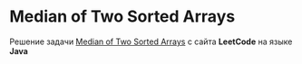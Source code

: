 # Median of Two Sorted Arrays
Решение задачи [Median of Two Sorted Arrays](https://leetcode.com/problems/median-of-two-sorted-arrays) c сайта **LeetCode** на языке **Java**